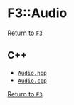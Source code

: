 # F3::Audio

[Return to `F3`](/docs/F3.md)

## C++

- [`Audio.hpp`](/c++/include/Audio.hpp)
- [`Audio.cpp`](/c++/source/Audio.cpp)

[Return to `F3`](/docs/F3.md)